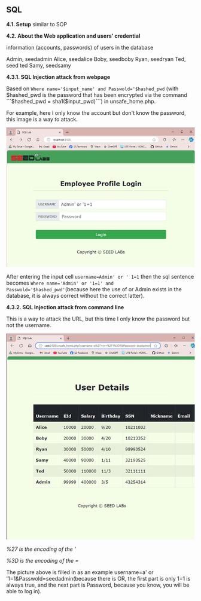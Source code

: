 ## SQL

**4.1. Setup**
similar to SOP

**4.2. About the Web application and users’ credential**

information (accounts, passwords) of users in the database

Admin, seedadmin
Alice, seedalice
Boby, seedboby
Ryan, seedryan
Ted, seed ted
Samy, seedsamy

**4.3.1. SQL Injection attack from webpage**

Based on ```Where name='$input_name' and Passwold='$hashed_pwd``` (with $hashed_pwd is the password that has been encrypted via the command ```$hashed_pwd = sha1($input_pwd)```) in unsafe_home.php.

For example, here I only know the account but don't know the password, this image is a way to attack.

![](images/Screenshot%202024-10-20%20203357.png)

After entering the input cell ```username=Admin' or ' 1=1``` then the sql sentence becomes ```Where name='Admin' or '1=1' and Passwold='$hashed_pwd'```(because here the use of or Admin exists in the database, it is always correct without the correct latter).

**4.3.2. SQL Injection attack from command line**

This is a way to attack the URL, but this time I only know the password but not the username.

![](images/Screenshot%202024-10-20%20205218.png)

*%27 is the encoding of the '*

*%3D is the encoding of the =*

The picture above is filled in as an example username=a' or '1=1&Passwold=seedadmin(because there is OR, the first part is only 1=1 is always true, and the next part is Password, because you know, you will be able to log in).
